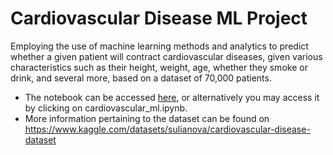 # Cardiovascular Disease ML Project

Employing the use of machine learning methods and analytics to predict whether a given patient will contract cardiovascular diseases, given various characteristics such as their height, weight, age, whether they smoke or drink, and several more, based on a dataset of 70,000 patients.
- The notebook can be accessed [here](https://github.com/Yihan2407/cardiovascular_diseases_ml_project/blob/main/cardiovascular_ml.ipynb), or alternatively you may access it by clicking on cardiovascular_ml.ipynb.
- More information pertaining to the dataset can be found on https://www.kaggle.com/datasets/sulianova/cardiovascular-disease-dataset
